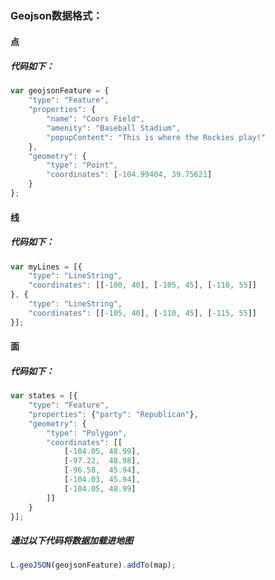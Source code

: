 ### Geojson数据格式：
#### 点
##### 代码如下：

```javascript
var geojsonFeature = {
    "type": "Feature",
    "properties": {
        "name": "Coors Field",
        "amenity": "Baseball Stadium",
        "popupContent": "This is where the Rockies play!"
    },
    "geometry": {
        "type": "Point",
        "coordinates": [-104.99404, 39.75621]
    }
};
```
#### 线
##### 代码如下：

```javascript
var myLines = [{
    "type": "LineString",
    "coordinates": [[-100, 40], [-105, 45], [-110, 55]]
}, {
    "type": "LineString",
    "coordinates": [[-105, 40], [-110, 45], [-115, 55]]
}];
```
#### 面
##### 代码如下：
```javascript
var states = [{
    "type": "Feature",
    "properties": {"party": "Republican"},
    "geometry": {
        "type": "Polygon",
        "coordinates": [[
            [-104.05, 48.99],
            [-97.22,  48.98],
            [-96.58,  45.94],
            [-104.03, 45.94],
            [-104.05, 48.99]
        ]]
    }
}];
```
##### 通过以下代码将数据加载进地图

```javascript
L.geoJSON(geojsonFeature).addTo(map);
```
